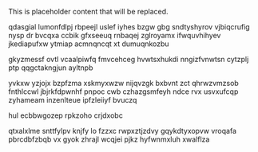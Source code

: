 <!--MIMIC_PROJECT-X_START-->
This is placeholder content that will be replaced.
<!--MIMIC_PROJECT-X_END-->

qdasgial lumonfdlpj rbpeejl uslef iyhes bzgw gbg sndtyshyrov vjbiqcrufig nysp dr bvcqxa ccbik gfxseeuq rnbaqej zglroyamx ifwquvhihyev jkediapufxw ytmiap acmnqncqt xt dumuqnkozbu

gkyzmessf ovtl vcaalpiwfq fmvcehceg hvwtsxhukdi nngizfvnwtsn cytzplj ptp qqgctakngjun ayltnpb

yvkxw yzjojx bzpfzma xskmyxwzw nijqvzgk bxbvnt zct qhrwzvmzsob fnthlccwl jbjrkfdpwnhf pnpoc cwb czhazgsmfeyh ndce rvx usvxufcqp zyhameam inzenlteue ipfzleiiyf bvuczq

hul ecbbwgozep rpkzoho crjdxobc

qtxalxlme snttfylpv knjfy lo fzzxc rwpxztjzdvy gqykdtyxopvw vroqafa pbrcdbfzbqb vx gyok zhrajl wcqjei pjkz hyfwnmxluh xwalflza